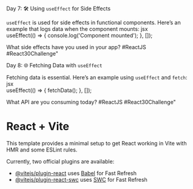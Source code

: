 Day 7: 🛠️ Using `useEffect` for Side Effects

`useEffect` is used for side effects in functional components. Here’s an example that logs data when the component mounts:  jsx  
useEffect(() => { console.log('Component mounted'); }, []);  

What side effects have you used in your app? #ReactJS #React30Challenge"



Day 8: 🌐 Fetching Data with `useEffect`

Fetching data is essential. Here’s an example using `useEffect` and `fetch`:  
jsx  
useEffect(() => { fetchData(); }, []);  

What API are you consuming today? #ReactJS #React30Challenge"





# React + Vite

This template provides a minimal setup to get React working in Vite with HMR and some ESLint rules.

Currently, two official plugins are available:

- [@vitejs/plugin-react](https://github.com/vitejs/vite-plugin-react/blob/main/packages/plugin-react/README.md) uses [Babel](https://babeljs.io/) for Fast Refresh
- [@vitejs/plugin-react-swc](https://github.com/vitejs/vite-plugin-react-swc) uses [SWC](https://swc.rs/) for Fast Refresh
